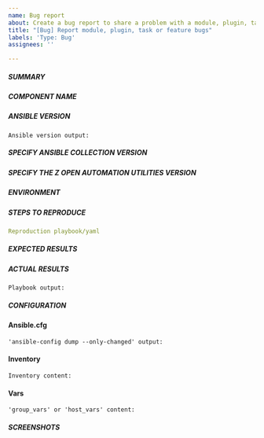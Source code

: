 ```yaml
---
name: Bug report
about: Create a bug report to share a problem with a module, plugin, task or feature
title: "[Bug] Report module, plugin, task or feature bugs"
labels: 'Type: Bug'
assignees: ''

---
```


<!--- Verify first that your issue is not already reported on GitHub. -->
<!--- Also, test if the latest release in Galaxy is experiencing the same bug. -->
<!--- Note: If the reviewer determines this is a dependency related bug such as
      IBM Z Open Automation Utilities (ZOAU), it will be stated in the issue,
      the issue will be closed and will require that the reporter of the issue
      follow the dependencies process to report bugs.
-->
<!--- Complete sections below as described. -->

##### SUMMARY
<!--- Explain the problem briefly below. -->
<!--- Example; when using module zos_xyz with options ABC I receive this
      message "some msg" , yet when I run the same scenario on x3270 it
      is successful.
-->

##### COMPONENT NAME
<!--- Specify the name of the module, plugin, task or feature you are
      experiencing a bug with if it applies.
-->

##### ANSIBLE VERSION
<!--- Paste verbatim output from "ansible --version" between quotes. -->
```
Ansible version output:
```

##### SPECIFY ANSIBLE COLLECTION VERSION
<!--- If you do not know the version or want to verify, you can use the
      command below to extract the collection version; replace PATH_PREFIX
      with where you installed the collection. Default is installation path is:
      `~/.ansible/collections/ansible_collections/ibm/ibm_zos_core`.

      `cat PATH_PREFIX/ibm/ibm_zos_core/MANIFEST.json | grep version
-->

##### SPECIFY THE Z OPEN AUTOMATION UTILITIES VERSION
<!-- If you do not know the version of ZOAU, you can run the version
     command on the target: `zoaversion -b`
-->

##### ENVIRONMENT
<!--- Provide all relevant information below, e.g. target z/OS version, network
      device firmware, etc.
-->

##### STEPS TO REPRODUCE
<!--- Describe how to reproduce the problem, using a minimal test-case
      or paste example playbook/yaml between below.
-->
<!--- For example:
         1. Enter command  '...'
         2. Press enter  '....'
         3. Scroll down to '....'
         4. See error '....'
-->
```yaml
Reproduction playbook/yaml
```

##### EXPECTED RESULTS
<!--- Describe what you expected to happen. -->


##### ACTUAL RESULTS
<!--- Describe what actually happened. If possible run with extra
      verbosity (-vvvv). An example of playbook with extra verbosity
      ansible-playbook -i <inventory> <playbook> -vvvv
-->

<!--- Paste verbatim command output between quotes. -->
```
Playbook output:
```

##### CONFIGURATION
#### Ansible.cfg
<!--- Paste verbatim output from "ansible-config dump --only-changed" or
      contents from `ansible.cfg`.  -->
```
'ansible-config dump --only-changed' output:
```

#### Inventory
<!--- Paste the contents of the inventory file removing any sensitive
      information. -->
```
Inventory content:
```

#### Vars
<!--- Paste the contents of group_vars or host_vars file removing any
      sensitive information. -->
```
'group_vars' or 'host_vars' content:
```

##### SCREENSHOTS
<!--- If applicable, add screenshots to help explain your problem. -->
